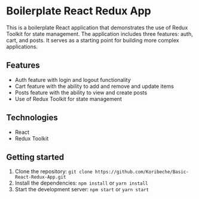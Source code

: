 # Boilerplate React Redux App

This is a boilerplate React application that demonstrates the use of Redux Toolkit for state management. The application includes three features: auth, cart, and posts. It serves as a starting point for building more complex applications.

## Features

- Auth feature with login and logout functionality
- Cart feature with the ability to add and remove and update items
- Posts feature with the ability to view and create posts
- Use of Redux Toolkit for state management

## Technologies

- React
- Redux Toolkit

## Getting started

1. Clone the repository: `git clone https://github.com/Koribeche/Basic-React-Redux-App.git`
2. Install the dependencies: `npm install` or `yarn install`
3. Start the development server: `npm start` or `yarn start`
